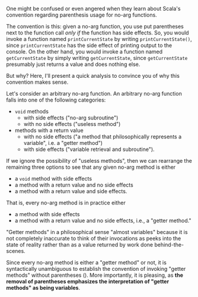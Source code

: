 One might be confused or even angered when they learn about Scala's convention regarding parenthesis usage for no-arg functions.

The convention is this: given a no-arg function, you use put parentheses next to the function call *only if* the function has side effects. So, you would invoke a function named `printCurrentState` by writing `printCurrentState()`, since `printCurrentState` has the side effect of printing output to the console. On the other hand, you would invoke a function named `getCurrentState` by simply writing `getCurrentState`, since `getCurrentState` presumably just returns a value and does nothing else.

But why? Here, I'll present a quick analysis to convince you of why this convention makes sense.

Let's consider an arbitrary no-arg function. An arbitrary no-arg function falls into one of the following categories:

- `void` methods 
  - with side effects ("no-arg subroutine")
  - with no side effects ("useless method")
- methods with a return value
  - with no side effects ("a method that philosophically represents a variable", i.e. a "getter method")
  - with side effects ("variable retrieval and subroutine").

If we ignore the possibility of "useless methods", then we can rearrange the remaining three options to see that any given no-arg method is either

- a `void` method with side effects
- a method with a return value and no side effects
- a method with a return value and side effects.

That is, every no-arg method is in practice either

- a method with side effects
- a method with a return value and no side effects, i.e., a "getter method."

"Getter methods" in a philosophical sense "almost variables" because it is not completely inaccurate to think of their invocations as peeks into the state of reality rather than as a value returned by work done behind-the-scenes.

Since every no-arg method is either a "getter method" or not, it is syntactically unambiguous to establish the convention of invoking "getter methods" without parentheses (). More importantly, it is pleasing, as **the removal of parentheses emphasizes the interpretation of "getter methods" as being variables**.